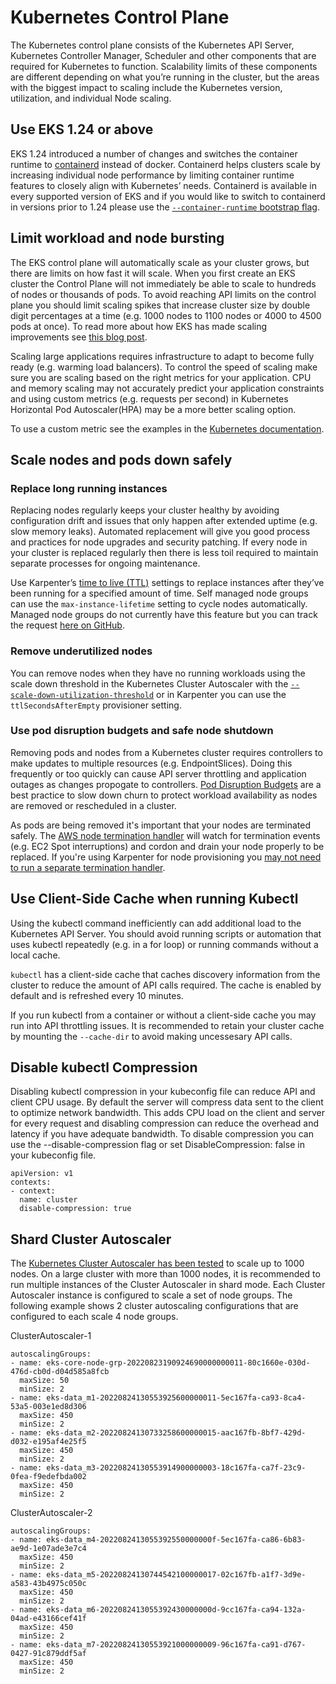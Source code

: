 # Kubernetes Control Plane

The Kubernetes control plane consists of the Kubernetes API Server, Kubernetes Controller Manager, Scheduler and other components that are required for Kubernetes to function. Scalability limits of these components are different depending on what you’re running in the cluster, but the areas with the biggest impact to scaling include the Kubernetes version, utilization, and individual Node scaling.

## Use EKS 1.24 or above

EKS 1.24 introduced a number of changes and switches the container runtime to [containerd](https://containerd.io/) instead of docker. Containerd helps clusters scale by increasing individual node performance by limiting container runtime features to closely align with Kubernetes’ needs. Containerd is available in every supported version of EKS and if you would like to switch to containerd in versions prior to 1.24 please use the [`--container-runtime` bootstrap flag](https://docs.aws.amazon.com/eks/latest/userguide/eks-optimized-ami.html#containerd-bootstrap).

## Limit workload and node bursting

The EKS control plane will automatically scale as your cluster grows, but there are limits on how fast it will scale. When you first create an EKS cluster the Control Plane will not immediately be able to scale to hundreds of nodes or thousands of pods. To avoid reaching API limits on the control plane you should limit scaling spikes that increase cluster size by double digit percentages at a time (e.g. 1000 nodes to 1100 nodes or 4000 to 4500 pods at once). To read more about how EKS has made scaling improvements see [this blog post](https://aws.amazon.com/blogs/containers/amazon-eks-control-plane-auto-scaling-enhancements-improve-speed-by-4x/).

Scaling large applications requires infrastructure to adapt to become fully ready (e.g. warming load balancers). To control the speed of scaling make sure you are scaling based on the right metrics for your application. CPU and memory scaling may not accurately predict your application constraints and using custom metrics (e.g. requests per second) in Kubernetes Horizontal Pod Autoscaler(HPA) may be a more better scaling option.

To use a custom metric see the examples in the [Kubernetes documentation](https://kubernetes.io/docs/tasks/run-application/horizontal-pod-autoscale-walkthrough/#autoscaling-on-multiple-metrics-and-custom-metrics).

## Scale nodes and pods down safely

### Replace long running instances

Replacing nodes regularly keeps your cluster healthy by avoiding configuration drift and issues that only happen after extended uptime (e.g. slow memory leaks). Automated replacement will give you good process and practices for node upgrades and security patching. If every node in your cluster is replaced regularly then there is less toil required to maintain separate processes for ongoing maintenance.

Use Karpenter’s [time to live (TTL)](https://aws.github.io/aws-eks-best-practices/karpenter/#use-timers-ttl-to-automatically-delete-nodes-from-the-cluster) settings to replace instances after they’ve been running for a specified amount of time. Self managed node groups can use the `max-instance-lifetime` setting to cycle nodes automatically. Managed node groups do not currently have this feature but you can track the request [here on GitHub](https://github.com/aws/containers-roadmap/issues/1190).

### Remove underutilized nodes

You can remove nodes when they have no running workloads using the scale down threshold in the Kubernetes Cluster Autoscaler with the [`--scale-down-utilization-threshold`](https://github.com/kubernetes/autoscaler/blob/master/cluster-autoscaler/FAQ.md#how-does-scale-down-work) or in Karpenter you can use the `ttlSecondsAfterEmpty` provisioner setting.

### Use pod disruption budgets and safe node shutdown

Removing pods and nodes from a Kubernetes cluster requires controllers to make updates to multiple resources (e.g. EndpointSlices). Doing this frequently or too quickly can cause API server throttling and application outages as changes propogate to controllers. [Pod Disruption Budgets](https://kubernetes.io/docs/concepts/workloads/pods/disruptions/) are a best practice to slow down churn to protect workload availability as nodes are removed or rescheduled in a cluster.

As pods are being removed it's important that your nodes are terminated safely. The [AWS node termination handler](https://github.com/aws/aws-node-termination-handler) will watch for termination events (e.g. EC2 Spot interruptions) and cordon and drain your node properly to be replaced. If you're using Karpenter for node provisioning you [may not need to run a separate termination handler](https://karpenter.sh/docs/concepts/deprovisioning/).

## Use Client-Side Cache when running Kubectl

Using the kubectl command inefficiently can add additional load to the Kubernetes API Server. You should avoid running scripts or automation that uses kubectl repeatedly (e.g. in a for loop) or running commands without a local cache.

`kubectl` has a client-side cache that caches discovery information from the cluster to reduce the amount of API calls required. The cache is enabled by default and is refreshed every 10 minutes.

If you run kubectl from a container or without a client-side cache you may run into API throttling issues. It is recommended to retain your cluster cache by mounting the `--cache-dir` to avoid making uncessesary API calls.

## Disable kubectl Compression

Disabling kubectl compression in your kubeconfig file can reduce API and client CPU usage. By default the server will compress data sent to the client to optimize network bandwidth. This adds CPU load on the client and server for every request and disabling compression can reduce the overhead and latency if you have adequate bandwidth. To disable compression you can use the --disable-compression flag or set DisableCompression: false in your kubeconfig file.

```
apiVersion: v1
contexts:
- context:
  name: cluster
  disable-compression: true
```

## Shard Cluster Autoscaler

The [Kubernetes Cluster Autoscaler has been tested](https://github.com/kubernetes/autoscaler/blob/master/cluster-autoscaler/proposals/scalability_tests.md) to scale up to 1000 nodes. On a large cluster with more than 1000 nodes, it is recommended to run multiple instances of the Cluster Autoscaler in shard mode. Each Cluster Autoscaler instance is configured to scale a set of node groups. The following example shows 2 cluster autoscaling configurations that are configured to each scale 4 node groups.

ClusterAutoscaler-1

```
autoscalingGroups:
- name: eks-core-node-grp-20220823190924690000000011-80c1660e-030d-476d-cb0d-d04d585a8fcb
  maxSize: 50
  minSize: 2
- name: eks-data_m1-20220824130553925600000011-5ec167fa-ca93-8ca4-53a5-003e1ed8d306
  maxSize: 450
  minSize: 2
- name: eks-data_m2-20220824130733258600000015-aac167fb-8bf7-429d-d032-e195af4e25f5
  maxSize: 450
  minSize: 2
- name: eks-data_m3-20220824130553914900000003-18c167fa-ca7f-23c9-0fea-f9edefbda002
  maxSize: 450
  minSize: 2
```

ClusterAutoscaler-2

```
autoscalingGroups:
- name: eks-data_m4-2022082413055392550000000f-5ec167fa-ca86-6b83-ae9d-1e07ade3e7c4
  maxSize: 450
  minSize: 2
- name: eks-data_m5-20220824130744542100000017-02c167fb-a1f7-3d9e-a583-43b4975c050c
  maxSize: 450
  minSize: 2
- name: eks-data_m6-2022082413055392430000000d-9cc167fa-ca94-132a-04ad-e43166cef41f
  maxSize: 450
  minSize: 2
- name: eks-data_m7-20220824130553921000000009-96c167fa-ca91-d767-0427-91c879ddf5af
  maxSize: 450
  minSize: 2
```
